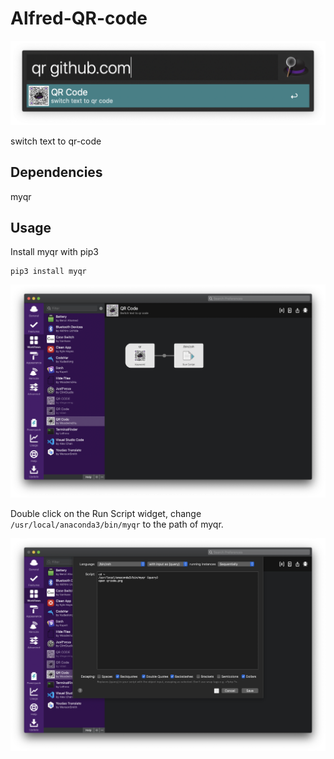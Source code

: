 # Alfred-QR-code

![](https://github.com/WoodwindHu/Alfred-QR-code/raw/master/preview.png)

switch text to qr-code

## Dependencies
myqr

## Usage

Install myqr with pip3

```shell 
pip3 install myqr
```



![](https://github.com/WoodwindHu/Alfred-QR-code/raw/master/usage1.png)

Double click on the Run Script widget, change `/usr/local/anaconda3/bin/myqr` to the path of myqr. 

![](https://github.com/WoodwindHu/Alfred-QR-code/raw/master/usage2.png)